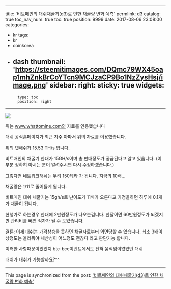 
---
title: '비트매인의 대쉬채굴기(d3)로 인한 채굴량 변화 예측'
permlink: d3
catalog: true
toc_nav_num: true
toc: true
position: 9999
date: 2017-08-06 23:08:00
categories:
- kr
tags:
- kr
- coinkorea
- dash
thumbnail: 'https://steemitimages.com/DQmc79WX45oap1mhZnkBrCoYTcn9MCJzaCP9Bo1NzZysHsj/image.png'
sidebar:
    right:
        sticky: true
widgets:
    -
        type: toc
        position: right
---


![](https://steemitimages.com/DQmc79WX45oap1mhZnkBrCoYTcn9MCJzaCP9Bo1NzZysHsj/image.png)

위는 www.whattomine.com의 자료를 인용했습니다

대쉬 공식홈페이지가 최근 자주 아파서 위의 자료를 이용했습니다.

위의 넷해쉬가 15.53 TH/s 입니다.

비트매인의 채굴기 한대가 15GH/s이며 총 만대정도가 공급된다고 알고 있습니다.
(이 부분 정확히 아시는 분이 알려주시면 다시 수정하겠습니다.)

그렇다면 네트워크해쉬는 무려 150테라 가 됩니다. 지금의 10배...

채굴량은 1/11로 줄어들게 됩니다.

비트매인 대쉬 채굴기는 15gh/s로 난이도가 11배가 오른다고 가정을하면 하루에 0.1개가 채굴이 됩니다.

현행가로 하는경우 한대에 2만원정도가 나오는겁니다. 한달이면 60만원정도가 되겠지만 관리비를 빼면 적자가 될 수 도있습니다.

결론: 이제 대쉬는 가격상승을 못하면 채굴자로부터 외면당할 수 있습니다.
             최소 3배이상정도는 올라줘야 채산성이 어느정도 괜찮다 라고 판단가능 합니다.
  
이러한 사항때문이었었지 btc-bcc이벤트에서도 전혀 움직임이없었떤 대쉬

대쉬가 대쉬가 가능할까요?^^

- - -

This page is synchronized from the post: ['비트매인의 대쉬채굴기(d3)로 인한 채굴량 변화 예측'](https://steemit.com/@virus707/d3)
